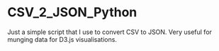 # CSV_2_JSON_Python

Just a simple script that I use to convert CSV to JSON. Very useful for munging data for D3.js visualisations.
